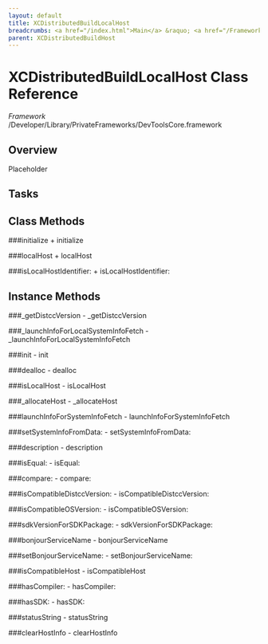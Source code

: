 ```yaml
---
layout: default
title: XCDistributedBuildLocalHost
breadcrumbs: <a href="/index.html">Main</a> &raquo; <a href="/Frameworks.html">Framework</a> &raquo; <a href="/Frameworks/DevToolsCore.html">DevToolsCore</a> &raquo; XCDistributedBuildLocalHost
parent: XCDistributedBuildHost 
---
```

# XCDistributedBuildLocalHost Class Reference

*Framework* /Developer/Library/PrivateFrameworks/DevToolsCore.framework

## Overview

Placeholder

## Tasks

## Class Methods

<a name="+initialize"></a>
###initialize
    + initialize

<a name="+localHost"></a>
###localHost
    + localHost

<a name="+isLocalHostIdentifier:"></a>
###isLocalHostIdentifier:
    + isLocalHostIdentifier:

## Instance Methods

<a name="-_getDistccVersion"></a>
###_getDistccVersion
    - _getDistccVersion

<a name="-_launchInfoForLocalSystemInfoFetch"></a>
###_launchInfoForLocalSystemInfoFetch
    - _launchInfoForLocalSystemInfoFetch

<a name="-init"></a>
###init
    - init

<a name="-dealloc"></a>
###dealloc
    - dealloc

<a name="-isLocalHost"></a>
###isLocalHost
    - isLocalHost

<a name="-_allocateHost"></a>
###_allocateHost
    - _allocateHost

<a name="-launchInfoForSystemInfoFetch"></a>
###launchInfoForSystemInfoFetch
    - launchInfoForSystemInfoFetch

<a name="-setSystemInfoFromData:"></a>
###setSystemInfoFromData:
    - setSystemInfoFromData:

<a name="-description"></a>
###description
    - description

<a name="-isEqual:"></a>
###isEqual:
    - isEqual:

<a name="-compare:"></a>
###compare:
    - compare:

<a name="-isCompatibleDistccVersion:"></a>
###isCompatibleDistccVersion:
    - isCompatibleDistccVersion:

<a name="-isCompatibleOSVersion:"></a>
###isCompatibleOSVersion:
    - isCompatibleOSVersion:

<a name="-sdkVersionForSDKPackage:"></a>
###sdkVersionForSDKPackage:
    - sdkVersionForSDKPackage:

<a name="-bonjourServiceName"></a>
###bonjourServiceName
    - bonjourServiceName

<a name="-setBonjourServiceName:"></a>
###setBonjourServiceName:
    - setBonjourServiceName:

<a name="-isCompatibleHost"></a>
###isCompatibleHost
    - isCompatibleHost

<a name="-hasCompiler:"></a>
###hasCompiler:
    - hasCompiler:

<a name="-hasSDK:"></a>
###hasSDK:
    - hasSDK:

<a name="-statusString"></a>
###statusString
    - statusString

<a name="-clearHostInfo"></a>
###clearHostInfo
    - clearHostInfo

